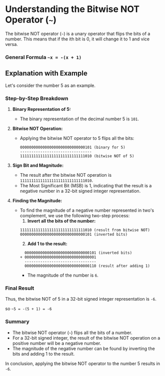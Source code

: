# Understanding the Bitwise NOT Operator (`~`)

The bitwise NOT operator (`~`) is a unary operator that flips the bits of a number. This means that if the ith bit is 0, it will change it to 1 and vice versa.

### General Formula **`~x = -(x + 1)`**

## Explanation with Example

Let's consider the number 5 as an example.

### Step-by-Step Breakdown

1. **Binary Representation of 5:**

   - The binary representation of the decimal number 5 is `101`.

2. **Bitwise NOT Operation:**

   - Applying the bitwise NOT operator to 5 flips all the bits:
     ```
     00000000000000000000000000000101 (binary for 5)
     --------------------------------
     11111111111111111111111111111010 (bitwise NOT of 5)
     ```

3. **Sign Bit and Magnitude:**

   - The result after the bitwise NOT operation is `11111111111111111111111111111010`.
   - The Most Significant Bit (MSB) is 1, indicating that the result is a negative number in a 32-bit signed integer representation.

4. **Finding the Magnitude:**
   - To find the magnitude of a negative number represented in two's complement, we use the following two-step process:
     1. **Invert all the bits of the number:**
     ```
     11111111111111111111111111111010 (result from bitwise NOT)
     00000000000000000000000000000101 (inverted bits)
     ```
     2. **Add 1 to the result:**
     ```
       00000000000000000000000000000101 (inverted bits)
     + 00000000000000000000000000000001
       --------------------------------
       00000000000000000000000000000110 (result after adding 1)
     ```
     - The magnitude of the number is `6`.

### Final Result

Thus, the bitwise NOT of 5 in a 32-bit signed integer representation is `-6`.

so `~5 = -(5 + 1) = -6`

### Summary

- The bitwise NOT operator (`~`) flips all the bits of a number.
- For a 32-bit signed integer, the result of the bitwise NOT operation on a positive number will be a negative number.
- The magnitude of the negative number can be found by inverting the bits and adding 1 to the result.

In conclusion, applying the bitwise NOT operator to the number 5 results in `-6`.
